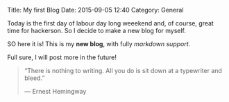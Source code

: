Title: My first Blog
Date: 2015-09-05 12:40
Category: General


Today is the first day of labour day long weeekend and, of course, great time for hackerson. So I decide to make a new blog for myself.

SO here it is! This is my **new blog**, with fully *markdown support*.

Full sure, I will post more in the future!

> “There is nothing to writing. All you do is sit down at a typewriter and bleed.”
> 
> ― Ernest Hemingway
